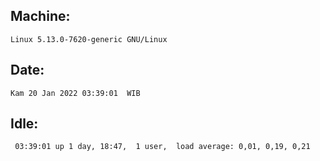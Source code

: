 ## Machine:
```
Linux 5.13.0-7620-generic GNU/Linux
```
## Date:
```
Kam 20 Jan 2022 03:39:01  WIB
```
## Idle:
```
 03:39:01 up 1 day, 18:47,  1 user,  load average: 0,01, 0,19, 0,21
```
